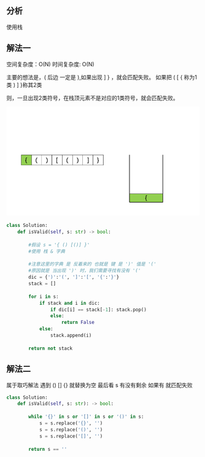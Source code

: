 ## 分析

使用栈

## 解法一

空间复杂度：O(N)
时间复杂度: O(N)

主要的想法是，( 后边 一定是 ),如果出现 ] } ，就会匹配失败。
如果把 ( [ { 称为1类 
       ) ] }称其2类

则，一旦出现2类符号，在栈顶元素不是对应的1类符号，就会匹配失败。

![图 2](images/d067ee665655b3037b18876969b5504068d9900767fdf7ec0ace2489045f8195.gif)  

```python
class Solution:
    def isValid(self, s: str) -> bool:

        #假设 s = '{ () [()] }'
        #使用 栈 & 字典

        #注意这里的字典 是 反着来的 也就是 键 是 ')' 值是 '('
        #原因就是 当出现 ')' 时，我们需要寻找有没有 '('
        dic = {')':'(', ']':'[', '{':'}'}
        stack = []

        for i in s:
            if stack and i in dic:
                if dic[i] == stack[-1]: stack.pop()
                else:
                    return False
            else:
                stack.append(i)

        return not stack
```

## 解法二

属于取巧解法
遇到 () [] {} 就替换为空 最后看 s 有没有剩余 如果有 就匹配失败
```python
class Solution:
    def isValid(self, s: str): -> bool:

        while '{}' in s or '[]' in s or '()' in s:
            s = s.replace('{}', '')
            s = s.replace('()', '')
            s = s.replace('[]', '')
        
        return s == ''
```
